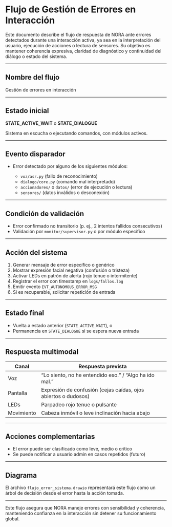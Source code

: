 # Flujo de Gestión de Errores en Interacción

Este documento describe el flujo de respuesta de NORA ante errores detectados durante una interacción activa, ya sea en la interpretación del usuario, ejecución de acciones o lectura de sensores. Su objetivo es mantener coherencia expresiva, claridad de diagnóstico y continuidad del diálogo o estado del sistema.

---

## Nombre del flujo

Gestión de errores en interacción

---

## Estado inicial

**STATE\_ACTIVE\_WAIT** o **STATE\_DIALOGUE**

Sistema en escucha o ejecutando comandos, con módulos activos.

---

## Evento disparador

* Error detectado por alguno de los siguientes módulos:

  * `voz/asr.py` (fallo de reconocimiento)
  * `dialogo/core.py` (comando mal interpretado)
  * `accionadores/` o `datos/` (error de ejecución o lectura)
  * `sensores/` (datos inválidos o desconexión)

---

## Condición de validación

* Error confirmado no transitorio (p. ej., 2 intentos fallidos consecutivos)
* Validación por `monitor/supervisor.py` o por módulo específico

---

## Acción del sistema

1. Generar mensaje de error específico o genérico
2. Mostrar expresión facial negativa (confusión o tristeza)
3. Activar LEDs en patrón de alerta (rojo tenue o intermitente)
4. Registrar el error con timestamp en `logs/fallos.log`
5. Emitir evento `EVT_AUTONOMOUS_ERROR_MSG`
6. Si es recuperable, solicitar repetición de entrada

---

## Estado final

* Vuelta a estado anterior (`STATE_ACTIVE_WAIT`), o
* Permanencia en `STATE_DIALOGUE` si se espera nueva entrada

---

## Respuesta multimodal

| Canal      | Respuesta prevista                                             |
| ---------- | -------------------------------------------------------------- |
| Voz        | “Lo siento, no he entendido eso.” / “Algo ha ido mal.”         |
| Pantalla   | Expresión de confusión (cejas caídas, ojos abiertos o dudosos) |
| LEDs       | Parpadeo rojo tenue o pulsante                                 |
| Movimiento | Cabeza inmóvil o leve inclinación hacia abajo                  |

---

## Acciones complementarias

* El error puede ser clasificado como leve, medio o crítico
* Se puede notificar a usuario admin en casos repetidos (futuro)

---

## Diagrama

El archivo `flujo_error_sistema.drawio` representará este flujo como un árbol de decisión desde el error hasta la acción tomada.

---

Este flujo asegura que NORA maneje errores con sensibilidad y coherencia, manteniendo confianza en la interacción sin detener su funcionamiento global.
